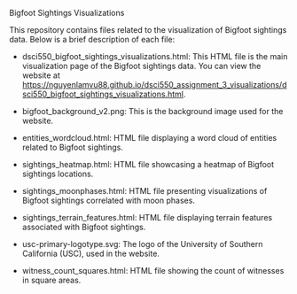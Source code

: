 Bigfoot Sightings Visualizations

This repository contains files related to the visualization of Bigfoot sightings data. Below is a brief description of each file:

- dsci550_bigfoot_sightings_visualizations.html: This HTML file is the main visualization page of the Bigfoot sightings data. You can view the website at https://nguyenlamvu88.github.io/dsci550_assignment_3_visualizations/dsci550_bigfoot_sightings_visualizations.html.

- bigfoot_background_v2.png: This is the background image used for the website.

- entities_wordcloud.html: HTML file displaying a word cloud of entities related to Bigfoot sightings.

- sightings_heatmap.html: HTML file showcasing a heatmap of Bigfoot sightings locations.

- sightings_moonphases.html: HTML file presenting visualizations of Bigfoot sightings correlated with moon phases.

- sightings_terrain_features.html: HTML file displaying terrain features associated with Bigfoot sightings.

- usc-primary-logotype.svg: The logo of the University of Southern California (USC), used in the website.

- witness_count_squares.html: HTML file showing the count of witnesses in square areas.
